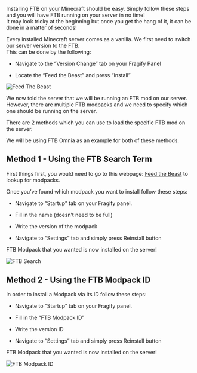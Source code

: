Installing FTB on your Minecraft should be easy. Simply follow these steps and you will have FTB running on your server in no time!  
It may look tricky at the beginning but once you get the hang of it, it can be done in a matter of seconds!

Every installed Minecraft server comes as a vanilla. We first need to switch our server version to the FTB.  
This can be done by the following:

*   Navigate to the “Version Change” tab on your Fragify Panel
    
*   Locate the “Feed the Beast” and press “Install”
    

![Feed The Beast](../images/9c7dffa4-6b5a-40f4-824e-81dadc8163cb.png)

We now told the server that we will be running an FTB mod on our server. However, there are multiple FTB modpacks and we need to specify which one should be running on the server.

There are 2 methods which you can use to load the specific FTB mod on the server.

We will be using FTB Omnia as an example for both of these methods.

Method 1 - Using the FTB Search Term
------------------------------------

First things first, you would need to go to this webpage: [Feed the Beast](https://www.feed-the-beast.com/modpack) to lookup for modpacks.

Once you’ve found which modpack you want to install follow these steps:

*   Navigate to “Startup” tab on your Fragify panel.
    
*   Fill in the name (doesn’t need to be full)
    
*   Write the version of the modpack
    
*   Navigate to “Settings” tab and simply press Reinstall button
    

FTB Modpack that you wanted is now installed on the server!

![FTB Search](../images/78c08c96-8844-4812-8b38-2902559bf058.gif)

Method 2 - Using the FTB Modpack ID
-----------------------------------

In order to install a Modpack via its ID follow these steps:

*   Navigate to “Startup” tab on your Fragify panel.
    
*   Fill in the “FTB Modpack ID”
    
*   Write the version ID
    
*   Navigate to “Settings” tab and simply press Reinstall button
    

FTB Modpack that you wanted is now installed on the server!

![FTB Modpack ID](../images/eb88a081-7884-49fd-9d3f-0e970107e9f4.gif)
